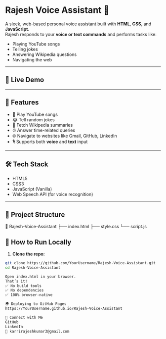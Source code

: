 # Rajesh Voice Assistant 🤖

A sleek, web-based personal voice assistant built with **HTML**, **CSS**, and **JavaScript**.  
Rajesh responds to your **voice or text commands** and performs tasks like:

- Playing YouTube songs
- Telling jokes
- Answering Wikipedia questions
- Navigating the web

---

## 🚀 Live Demo

[Click here to try Rajesh Voice Assistant]: https://karrirajeshkumar.github.io/Personal-Voice-Assistant/

---

## 🧰 Features

- 🎵 Play YouTube songs
- 😂 Tell random jokes
- 📖 Fetch Wikipedia summaries
- ⏰ Answer time-related queries
- 🌐 Navigate to websites like Gmail, GitHub, LinkedIn
- 🎙️ Supports both **voice** and **text** input

---

## 🛠️ Tech Stack

- HTML5
- CSS3
- JavaScript (Vanilla)
- Web Speech API (for voice recognition)

---

## 📂 Project Structure

📁 Rajesh-Voice-Assistant
├── index.html
├── style.css
└── script.js

## 🚩 How to Run Locally

1. **Clone the repo:**

```bash
git clone https://github.com/YourUsername/Rajesh-Voice-Assistant.git
cd Rajesh-Voice-Assistant

Open index.html in your browser.
That’s it!
✅ No build tools
✅ No dependencies
✅ 100% browser-native

🌍 Deploying to GitHub Pages
https://YourUsername.github.io/Rajesh-Voice-Assistant

🤝 Connect with Me
GitHub
LinkedIn
📧 karrirajeshkumar3@gmail.com
